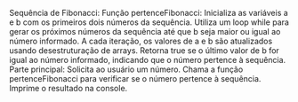 Sequência de Fibonacci:
Função pertenceFibonacci:
Inicializa as variáveis a e b com os primeiros dois números da sequência.
Utiliza um loop while para gerar os próximos números da sequência até que b seja maior ou igual ao número informado.
A cada iteração, os valores de a e b são atualizados usando desestruturação de arrays.
Retorna true se o último valor de b for igual ao número informado, indicando que o número pertence à sequência.
Parte principal:
Solicita ao usuário um número.
Chama a função pertenceFibonacci para verificar se o número pertence à sequência.
Imprime o resultado na console.
